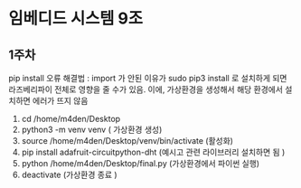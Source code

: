 임베디드 시스템 9조
==============


1주차
---
pip install 오류 해결법 
: import 가 안된 이유가 sudo pip3 install 로 설치하게 되면 라즈베리파이 전체로 영향을 줄 수가 있음. 이에, 가상환경을 생성해서 해당 환경에서 설치하면 에러가 뜨지 않음 
1. cd /home/m4den/Desktop
2. python3 -m venv venv ( 가상환경 생성)
3. source /home/m4den/Desktop/venv/bin/activate (활성화)
4. pip install adafruit-circuitpython-dht (예시고 관련 라이브러리 설치하면 됨 )
5. python /home/m4den/Desktop/final.py (가상환경에서 파이썬 실행)
6. deactivate (가상환경 종료 )
